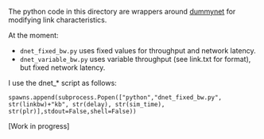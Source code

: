 The python code in this directory are wrappers around [dummynet](http://info.iet.unipi.it/~luigi/dummynet/) for modifying link characteristics.

At the moment:
* `dnet_fixed_bw.py` uses fixed values for throughput and network latency.
* `dnet_variable_bw.py` uses variable throughput (see link.txt for format), but fixed network latency.

I use the dnet_* script as follows:
```
spawns.append(subprocess.Popen(["python","dnet_fixed_bw.py", str(linkbw)+"kb", str(delay), str(sim_time), str(plr)],stdout=False,shell=False))
```

[Work in progress]
